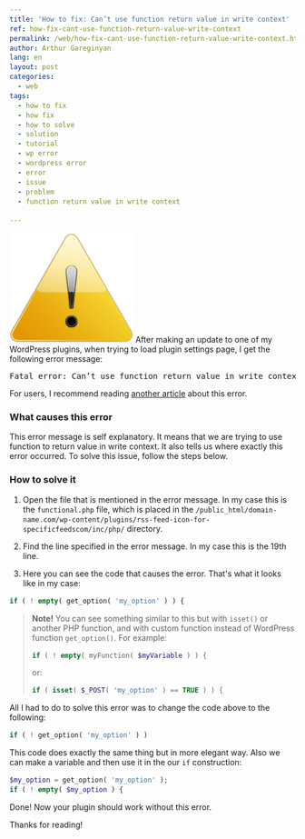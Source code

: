```yaml
---
title: 'How to fix: Can’t use function return value in write context'
ref: how-fix-cant-use-function-return-value-write-context
permalink: /web/how-fix-cant-use-function-return-value-write-context.html
author: Arthur Gareginyan
lang: en
layout: post
categories:
  - web
tags:
  - how to fix
  - how fix
  - how to solve
  - solution
  - tutorial
  - wp error
  - wordpress error
  - error
  - issue
  - problem
  - function return value in write context

---
```


![thumb](/images/thumbnail/error.png)
After making an update to one of my WordPress plugins, when trying to load plugin settings page, I get the following error message:
<pre>
Fatal error: Can’t use function return value in write context in /public_html/domain-name.com/wp-content/plugins/rss-feed-icon-for-specificfeedscom/inc/php/functional.php on line 19
</pre>


For users, I recommend reading [another article](/web/wordpress-error-cant-use-function-return-value-write-context.html) about this error.


### What causes this error

This error message is self explanatory. It means that we are trying to use function to return value in write context. It also tells us where exactly this error occurred. To solve this issue, follow the steps below.


### How to solve it

1. Open the file that is mentioned in the error message. In my case this is the `functional.php` file, which is placed in the `/public_html/domain-name.com/wp-content/plugins/rss-feed-icon-for-specificfeedscom/inc/php/` directory.

2. Find the line specified in the error message. In my case this is the 19th line.

3. Here you can see the code that causes the error. That's what it looks like in my case:

```php
if ( ! empty( get_option( 'my_option' ) ) {
```

> **Note!** You can see something similar to this but with `isset()` or another PHP function, and with custom function instead of WordPress function `get_option()`. For example:
>
>```php
>if ( ! empty( myFunction( $myVariable ) ) {
>```
>
> or:
> 
>```php
>if ( isset( $_POST( 'my_option' ) == TRUE ) ) {
>```

All I had to do to solve this error was to change the code above to the following:

```php
if ( ! get_option( 'my_option' ) )
```

This code does exactly the same thing but in more elegant way. Also we can make a variable and then use it in the our `if` construction:

```php
$my_option = get_option( 'my_option' );
if ( ! empty( $my_option ) {
```

Done! Now your plugin should work without this error.

Thanks for reading!
